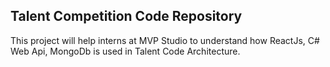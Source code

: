 ## Talent Competition Code Repository

This project will help interns at MVP Studio to understand how ReactJs, C# Web Api, MongoDb is used in Talent Code Architecture. 
